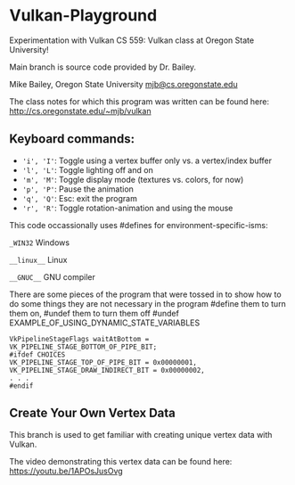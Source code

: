 # Vulkan-Playground
 Experimentation with Vulkan CS 559: Vulkan class at Oregon State University!
 
 Main branch is source code provided by Dr. Bailey.
 
Mike Bailey, Oregon State University
mjb@cs.oregonstate.edu

The class notes for which this program was written can be found here:
http://cs.oregonstate.edu/~mjb/vulkan

## Keyboard commands:
* `'i', 'I'`: Toggle using a vertex buffer only vs. a vertex/index buffer
* `'l', 'L'`: Toggle lighting off and on
* `'m', 'M'`: Toggle display mode (textures vs. colors, for now)
* `'p', 'P'`: Pause the animation
* `'q', 'Q'`: Esc: exit the program
* `'r', 'R'`: Toggle rotation-animation and using the mouse

This code occassionally uses #defines for environment-specific-isms:

`_WIN32`		Windows

`__linux__`    Linux

`__GNUC__`	GNU compiler


There are some pieces of the program that were tossed in to show how to do some things
they are not necessary in the program
#define them to turn them on, #undef them to turn them off
#undef EXAMPLE_OF_USING_DYNAMIC_STATE_VARIABLES

```There are also some spots where options are listed just to show you what could have happened here:
VkPipelineStageFlags waitAtBottom = VK_PIPELINE_STAGE_BOTTOM_OF_PIPE_BIT;
#ifdef CHOICES
VK_PIPELINE_STAGE_TOP_OF_PIPE_BIT = 0x00000001,
VK_PIPELINE_STAGE_DRAW_INDIRECT_BIT = 0x00000002,
. . .
#endif
```

## Create Your Own Vertex Data

This branch is used to get familiar with creating unique vertex data with Vulkan. 

The video demonstrating this vertex data can be found here: https://youtu.be/1APOsJusOvg

